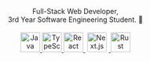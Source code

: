 <p align="center">
  Full-Stack Web Developer, <br/>
  3rd Year Software Engineering Student. 🐏
</p>

<p align="center">
  <a href="https://www.java.com/">
    <img src="https://cdn.jsdelivr.net/gh/devicons/devicon/icons/java/java-original.svg" width="40" height="40" alt="Java"/>
  </a>
  <a href="https://www.typescriptlang.org/">
    <img src="https://cdn.jsdelivr.net/gh/devicons/devicon/icons/typescript/typescript-original.svg" width="40" height="40" alt="TypeScript"/>
  </a>
  <a href="https://react.dev/">
    <img src="https://cdn.jsdelivr.net/gh/devicons/devicon/icons/react/react-original.svg" width="40" height="40" alt="React"/>
  </a>
  <a href="https://nextjs.org/">
    <img src="https://cdn.jsdelivr.net/gh/devicons/devicon/icons/nextjs/nextjs-original.svg" width="40" height="40" alt="Next.js" style="background-color: white; border-radius: 6px; padding: 4px;"/>
  </a>
  <a href="https://www.rust-lang.org/">
    <img src="https://www.rust-lang.org/logos/rust-logo-512x512.png" width="40" height="40" alt="Rust"/>
  </a>
</p>

